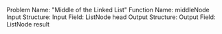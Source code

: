 Problem Name: "Middle of the Linked List"
Function Name: middleNode
Input Structure:
Input Field: ListNode head
Output Structure: 
Output Field: ListNode result